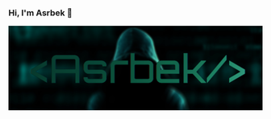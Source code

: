 ### Hi, I'm Asrbek 👋

<img src="./file/1.jpg" alt="banner that says Asrbek - software engineer, content creator and community organizer alongside a cartoon illustration of Asrbek">
